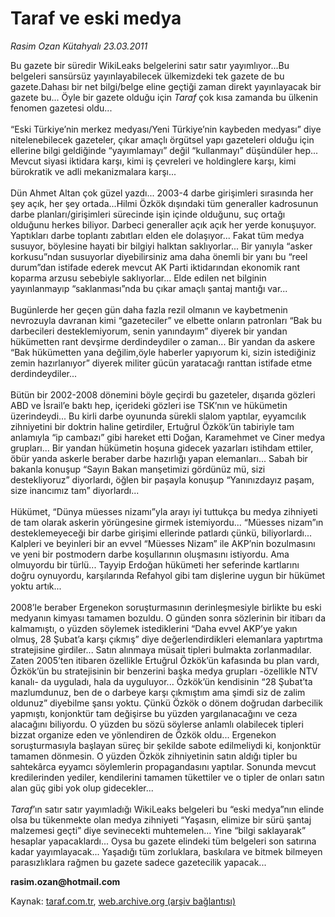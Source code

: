 # Taraf ve eski medya

*Rasim Ozan Kütahyalı 23.03.2011*

<div class="yazi"><p>Bu gazete bir süredir WikiLeaks belgelerini satır satır yayımlıyor...Bu belgeleri sansürsüz yayınlayabilecek ülkemizdeki tek gazete de bu gazete.Dahası bir net bilgi/belge eline geçtiği zaman direkt yayınlayacak bir gazete bu... Öyle bir gazete olduğu için <i>Taraf</i> çok kısa zamanda bu ülkenin fenomen gazetesi oldu...<br/><br/>“Eski Türkiye’nin merkez medyası/Yeni Türkiye’nin kaybeden medyası” diye nitelenebilecek gazeteler, çıkar amaçlı örgütsel yapı gazeteleri olduğu için ellerine bilgi geldiğinde “yayımlamayı” değil “kullanmayı” düşündüler hep... Mevcut siyasi iktidara karşı, kimi iş çevreleri ve holdinglere karşı, kimi bürokratik ve adli mekanizmalara karşı...<br/><br/>Dün Ahmet Altan çok güzel yazdı... 2003-4 darbe girişimleri sırasında her şey açık, her şey ortada...Hilmi Özkök dışındaki tüm generaller kadrosunun darbe planları/girişimleri sürecinde işin içinde olduğunu, suç ortağı olduğunu herkes biliyor. Darbeci generaller açık açık her yerde konuşuyor. Yaptıkları darbe toplantı zabıtları elden ele dolaşıyor... Fakat tüm medya susuyor, böylesine hayati bir bilgiyi halktan saklıyorlar... Bir yanıyla “asker korkusu”ndan susuyorlar diyebilirsiniz ama daha önemli bir yanı bu “reel durum”dan istifade ederek mevcut AK Parti iktidarından ekonomik rant koparma arzusu sebebiyle saklıyorlar... Elde edilen net bilginin yayınlanmayıp “saklanması”nda bu çıkar amaçlı şantaj mantığı var...<br/><br/>Bugünlerde her geçen gün daha fazla rezil olmanın ve kaybetmenin nevrozuyla davranan kimi “gazeteciler” ve elbette onların patronları “Bak bu darbecileri desteklemiyorum, senin yanındayım” diyerek bir yandan hükümetten rant devşirme derdindeydiler o zaman... Bir yandan da askere “Bak hükümetten yana değilim,öyle haberler yapıyorum ki, sizin istediğiniz zemin hazırlanıyor” diyerek militer gücün yaratacağı ranttan istifade etme derdindeydiler...<br/><br/>Bütün bir 2002-2008 dönemini böyle geçirdi bu gazeteler, dışarıda gözleri ABD ve İsrail’e baktı hep, içerideki gözleri ise TSK’nın ve hükümetin üzerindeydi... Bu kirli darbe oyununda sürekli slalom yaptılar, eyyamcılık zihniyetini bir doktrin haline getirdiler, Ertuğrul Özkök’ün tabiriyle tam anlamıyla “ip cambazı” gibi hareket etti Doğan, Karamehmet ve Ciner medya grupları... Bir yandan hükümetin hoşuna gidecek yazarları istihdam ettiler, öbür yanda askerle beraber darbe hazırlığı yapan elemanları... Sabah bir bakanla konuşup “Sayın Bakan manşetimizi gördünüz mü, sizi destekliyoruz” diyorlardı, öğlen bir paşayla konuşup “Yanınızdayız paşam, size inancımız tam” diyorlardı...<br/><br/>Hükümet, “Dünya müesses nizamı”yla arayı iyi tuttukça bu medya zihniyeti de tam olarak askerin yörüngesine girmek istemiyordu... “Müesses nizam”ın desteklemeyeceği bir darbe girişimi ellerinde patlardı çünkü, biliyorlardı... Kalpleri ve beyinleri bir an evvel “Müesses Nizam” ile AKP’nin bozulmasını ve yeni bir postmodern darbe koşullarının oluşmasını istiyordu. Ama olmuyordu bir türlü... Tayyip Erdoğan hükümeti her seferinde kartlarını doğru oynuyordu, karşılarında Refahyol gibi tam dişlerine uygun bir hükümet yoktu artık...<br/><br/>2008’le beraber Ergenekon soruşturmasının derinleşmesiyle birlikte bu eski medyanın kimyası tamamen bozuldu. O günden sonra sözlerinin bir itibarı da kalmamıştı, o yüzden söylemek istediklerini “Daha evvel AKP’ye yakın olmuş, 28 Şubat’a karşı çıkmış” diye değerlendirdikleri elemanlara yaptırtma stratejisine girdiler... Satın alınmaya müsait tipleri bulmakta zorlanmadılar. Zaten 2005’ten itibaren özellikle Ertuğrul Özkök’ün kafasında bu plan vardı, Özkök’ün bu stratejisinin bir benzerini başka medya grupları -özellikle NTV kanalı- da uyguladı, hala da uyguluyor... Özkök’ün kendisinin “28 Şubat’ta mazlumdunuz, ben de o darbeye karşı çıkmıştım ama şimdi siz de zalim oldunuz” diyebilme şansı yoktu. Çünkü Özkök o dönem doğrudan darbecilik yapmıştı, konjonktür tam değişirse bu yüzden yargılanacağını ve ceza alacağını biliyordu. O yüzden bu sözü söylerse anlamlı olabilecek tipleri bizzat organize eden ve yönlendiren de Özkök oldu... Ergenekon soruşturmasıyla başlayan süreç bir şekilde sabote edilmeliydi ki, konjonktür tamamen dönmesin. O yüzden Özkök zihniyetinin satın aldığı tipler bu sahtekârca eyyamcı söylemlerin propagandasını yaptılar. Sonunda mevcut kredilerinden yediler, kendilerini tamamen tükettiler ve o tipler de onları satın alan güç gibi yok olup gidecekler... <br/><br/><i>Taraf</i>’ın satır satır yayımladığı WikiLeaks belgeleri bu “eski medya”nın elinde olsa bu tükenmekte olan medya zihniyeti “Yaşasın, elimize bir sürü şantaj malzemesi geçti” diye sevinecekti muhtemelen... Yine “bilgi saklayarak” hesaplar yapacaklardı... Oysa bu gazete elindeki tüm belgeleri son satırına kadar yayımlayacak... Yaşadığı tüm zorluklara, baskılara ve bitmek bilmeyen parasızlıklara rağmen bu gazete sadece gazetecilik yapacak...</p>
<p><b>rasim.ozan@hotmail.com</b></p>
</div>

Kaynak: [taraf.com.tr](http://www.taraf.com.tr/rasim-ozan-kutahyali/makale-taraf-ve-eski-medya.htm), [web.archive.org (arşiv bağlantısı)](http://web.archive.org/web/20131109010222/http://www.taraf.com.tr/rasim-ozan-kutahyali/makale-taraf-ve-eski-medya.htm)
